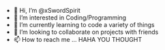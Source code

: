 - 👋 Hi, I’m @xSwordSpirit
- 👀 I’m interested in Coding/Programming
- 🌱 I’m currently learning to code a variety of things
- 💞️ I’m looking to collaborate on projects with friends
- 📫 How to reach me ... HAHA YOU THOUGHT

<!---
xSwordSpirit/xSwordSpirit is a ✨ special ✨ repository because its `README.md` (this file) appears on your GitHub profile.
You can click the Preview link to take a look at your changes.
--->
